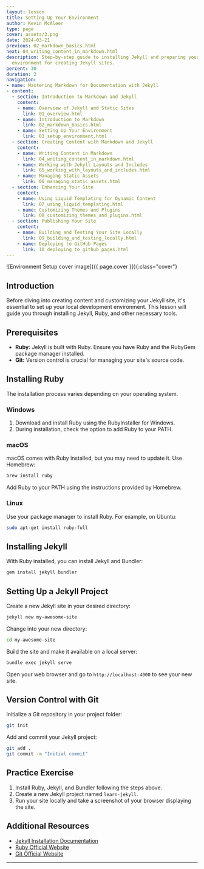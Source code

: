 ```yaml
---
layout: lesson
title: Setting Up Your Environment
author: Kevin McAleer
type: page
cover: assets/3.png
date: 2024-03-21
previous: 02_markdown_basics.html
next: 04_writing_content_in_markdown.html
description: Step-by-step guide to installing Jekyll and preparing your development
  environment for creating Jekyll sites.
percent: 30
duration: 2
navigation:
- name: Mastering Markdown for Documentation with Jekyll
- content:
  - section: Introduction to Markdown and Jekyll
    content:
    - name: Overview of Jekyll and Static Sites
      link: 01_overview.html
    - name: Introduction to Markdown
      link: 02_markdown_basics.html
    - name: Setting Up Your Environment
      link: 03_setup_environment.html
  - section: Creating Content with Markdown and Jekyll
    content:
    - name: Writing Content in Markdown
      link: 04_writing_content_in_markdown.html
    - name: Working with Jekyll Layouts and Includes
      link: 05_working_with_layouts_and_includes.html
    - name: Managing Static Assets
      link: 06_managing_static_assets.html
  - section: Enhancing Your Site
    content:
    - name: Using Liquid Templating for Dynamic Content
      link: 07_using_liquid_templating.html
    - name: Customizing Themes and Plugins
      link: 08_customizing_themes_and_plugins.html
  - section: Publishing Your Site
    content:
    - name: Building and Testing Your Site Locally
      link: 09_building_and_testing_locally.html
    - name: Deploying to GitHub Pages
      link: 10_deploying_to_github_pages.html
---
```



![Environment Setup cover image]({{ page.cover }}){:class="cover"}

## Introduction

Before diving into creating content and customizing your Jekyll site, it's essential to set up your local development environment. This lesson will guide you through installing Jekyll, Ruby, and other necessary tools.

## Prerequisites

- **Ruby:** Jekyll is built with Ruby. Ensure you have Ruby and the RubyGem package manager installed.
- **Git:** Version control is crucial for managing your site's source code.

## Installing Ruby

The installation process varies depending on your operating system.

### Windows

1. Download and install Ruby using the RubyInstaller for Windows.
2. During installation, check the option to add Ruby to your PATH.

### macOS

macOS comes with Ruby installed, but you may need to update it. Use Homebrew:

```bash
brew install ruby
```

Add Ruby to your PATH using the instructions provided by Homebrew.

### Linux

Use your package manager to install Ruby. For example, on Ubuntu:

```bash
sudo apt-get install ruby-full
```

## Installing Jekyll

With Ruby installed, you can install Jekyll and Bundler:

```bash
gem install jekyll bundler
```

## Setting Up a Jekyll Project

Create a new Jekyll site in your desired directory:

```bash
jekyll new my-awesome-site
```

Change into your new directory:

```bash
cd my-awesome-site
```

Build the site and make it available on a local server:

```bash
bundle exec jekyll serve
```

Open your web browser and go to `http://localhost:4000` to see your new site.

## Version Control with Git

Initialize a Git repository in your project folder:

```bash
git init
```

Add and commit your Jekyll project:

```bash
git add .
git commit -m "Initial commit"
```

## Practice Exercise

1. Install Ruby, Jekyll, and Bundler following the steps above.
2. Create a new Jekyll project named `learn-jekyll`.
3. Run your site locally and take a screenshot of your browser displaying the site.

## Additional Resources

- [Jekyll Installation Documentation](https://jekyllrb.com/docs/installation/)
- [Ruby Official Website](https://www.ruby-lang.org/en/downloads/)
- [Git Official Website](https://git-scm.com/)

---
